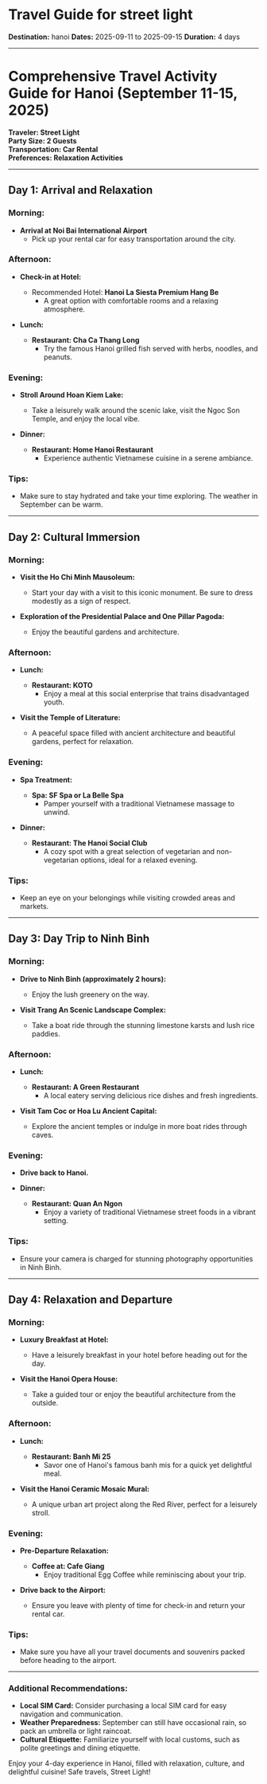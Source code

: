 # Travel Guide for street light
**Destination:** hanoi
**Dates:** 2025-09-11 to 2025-09-15
**Duration:** 4 days

---

# Comprehensive Travel Activity Guide for Hanoi (September 11-15, 2025)

**Traveler: Street Light**  
**Party Size: 2 Guests**  
**Transportation: Car Rental**  
**Preferences: Relaxation Activities**  

---

## Day 1: Arrival and Relaxation

### Morning:
- **Arrival at Noi Bai International Airport**
  - Pick up your rental car for easy transportation around the city.

### Afternoon:
- **Check-in at Hotel:**
  - Recommended Hotel: **Hanoi La Siesta Premium Hang Be**
    - A great option with comfortable rooms and a relaxing atmosphere.
  
- **Lunch:**
  - **Restaurant: Cha Ca Thang Long**
    - Try the famous Hanoi grilled fish served with herbs, noodles, and peanuts.

### Evening:
- **Stroll Around Hoan Kiem Lake:**
  - Take a leisurely walk around the scenic lake, visit the Ngoc Son Temple, and enjoy the local vibe.
  
- **Dinner:**
  - **Restaurant: Home Hanoi Restaurant**
    - Experience authentic Vietnamese cuisine in a serene ambiance.

### Tips:
- Make sure to stay hydrated and take your time exploring. The weather in September can be warm.

---

## Day 2: Cultural Immersion

### Morning:
- **Visit the Ho Chi Minh Mausoleum:**
  - Start your day with a visit to this iconic monument. Be sure to dress modestly as a sign of respect.
  
- **Exploration of the Presidential Palace and One Pillar Pagoda:**
  - Enjoy the beautiful gardens and architecture.

### Afternoon:
- **Lunch:**
  - **Restaurant: KOTO**
    - Enjoy a meal at this social enterprise that trains disadvantaged youth.
  
- **Visit the Temple of Literature:**
  - A peaceful space filled with ancient architecture and beautiful gardens, perfect for relaxation.

### Evening:
- **Spa Treatment:**
  - **Spa: SF Spa or La Belle Spa**
    - Pamper yourself with a traditional Vietnamese massage to unwind.

- **Dinner:**
  - **Restaurant: The Hanoi Social Club**
    - A cozy spot with a great selection of vegetarian and non-vegetarian options, ideal for a relaxed evening.

### Tips:
- Keep an eye on your belongings while visiting crowded areas and markets. 

---

## Day 3: Day Trip to Ninh Binh

### Morning:
- **Drive to Ninh Binh (approximately 2 hours):**
  - Enjoy the lush greenery on the way.

- **Visit Trang An Scenic Landscape Complex:**
  - Take a boat ride through the stunning limestone karsts and lush rice paddies.

### Afternoon:
- **Lunch:**
  - **Restaurant: A Green Restaurant**
    - A local eatery serving delicious rice dishes and fresh ingredients.

- **Visit Tam Coc or Hoa Lu Ancient Capital:**
  - Explore the ancient temples or indulge in more boat rides through caves.

### Evening:
- **Drive back to Hanoi.**
  
- **Dinner:**
  - **Restaurant: Quan An Ngon**
    - Enjoy a variety of traditional Vietnamese street foods in a vibrant setting.

### Tips:
- Ensure your camera is charged for stunning photography opportunities in Ninh Binh.

---

## Day 4: Relaxation and Departure

### Morning:
- **Luxury Breakfast at Hotel:**
  - Have a leisurely breakfast in your hotel before heading out for the day.

- **Visit the Hanoi Opera House:**
  - Take a guided tour or enjoy the beautiful architecture from the outside.

### Afternoon:
- **Lunch:**
  - **Restaurant: Banh Mi 25**
    - Savor one of Hanoi's famous banh mis for a quick yet delightful meal.
  
- **Visit the Hanoi Ceramic Mosaic Mural:**
  - A unique urban art project along the Red River, perfect for a leisurely stroll.

### Evening:
- **Pre-Departure Relaxation:**
  - **Coffee at: Cafe Giang**
    - Enjoy traditional Egg Coffee while reminiscing about your trip.
  
- **Drive back to the Airport:**
  - Ensure you leave with plenty of time for check-in and return your rental car.

### Tips:
- Make sure you have all your travel documents and souvenirs packed before heading to the airport.

---

### Additional Recommendations:
- **Local SIM Card:** Consider purchasing a local SIM card for easy navigation and communication.
- **Weather Preparedness:** September can still have occasional rain, so pack an umbrella or light raincoat.
- **Cultural Etiquette:** Familiarize yourself with local customs, such as polite greetings and dining etiquette.
  
Enjoy your 4-day experience in Hanoi, filled with relaxation, culture, and delightful cuisine! Safe travels, Street Light!
